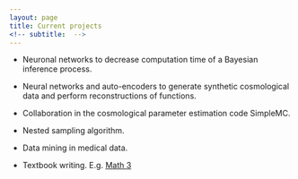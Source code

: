```yaml
---
layout: page
title: Current projects
<!-- subtitle:  -->
---
```


- Neuronal networks to decrease computation time
of a Bayesian inference process.

- Neural networks and auto-encoders to generate
synthetic cosmological data and perform reconstructions 
of functions.

- Collaboration in the cosmological parameter estimation code 
SimpleMC.

- Nested sampling algorithm.

- Data mining in medical data.

- Textbook writing. E.g. <a href="https://www.amazon.com.mx/Matem%C3%A1ticas-Ricardo-Garc%C3%ADa-Salcedo-Esquivel/dp/6075405224">Math 3</a>
